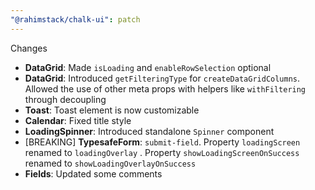 ```yaml
---
"@rahimstack/chalk-ui": patch
---
```


Changes

- **DataGrid**: Made `isLoading` and `enableRowSelection` optional
- **DataGrid**: Introduced `getFilteringType` for `createDataGridColumns`. Allowed the use of other meta props with
  helpers like `withFiltering` through decoupling
- **Toast**: Toast element is now customizable
- **Calendar**: Fixed title style
- **LoadingSpinner**: Introduced standalone `Spinner` component
- [BREAKING] **TypesafeForm**: `submit-field`. Property `loadingScreen` renamed to `loadingOverlay` .
  Property `showLoadingScreenOnSuccess` renamed to `showLoadingOverlayOnSuccess`
- **Fields**: Updated some comments
